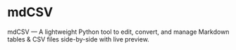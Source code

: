 # mdCSV
mdCSV — A lightweight Python tool to edit, convert, and manage Markdown tables &amp; CSV files side-by-side with live preview.
